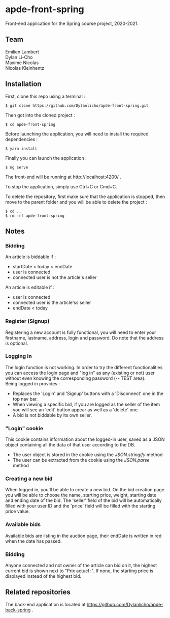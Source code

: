 # apde-front-spring

Front-end application for the Spring course project, 2020-2021.

## Team

Emilien Lambert  
Dylan Li-Cho  
Maxime Nicolas  
Nicolas Kleinhentz

## Installation

First, clone this repo using a terminal :

```shell
$ git clone https://github.com/Dylanlicho/apde-front-spring.git
```

Then got into the cloned project :

```shell
$ cd apde-front-spring
```

Before launching the application, you will need to install the required dependencies :

```shell
$ yarn install
```

Finally you can launch the application :

```shell
$ ng serve
```

The front-end will be running at http://localhost:4200/ .

To stop the application, simply use Ctrl+C or Cmd+C.

To delete the repository, first make sure that the application is stopped, then move to the parent folder and you will be able to delete the project :

```shell
$ cd ..
$ rm -rf apde-front-spring
```

## Notes

### Bidding
An article is biddable if :
- startDate < today < endDate
- user is connected
- connected user is not the article's seller

An article is editable if :
- user is connected
- connected user is the article'ss seller
- endDate < today

### Register (Signup)
Registering a new account is fully functional, you will need to enter your firstname, lastname, address, login and password. Do note that the address is optional.

### Logging in
The login function is not working. In order to try the different functionalities you can access the login page and "log in" as any (existing or not) user without even knowing the corresponding password (-- TEST area).  
Being logged in provides :
- Replaces the 'Login' and 'Signup' buttons with a 'Disconnect' one in the top nav bar.  
- When viewing a specific bid, if you are logged as the seller of the item you will see an 'edit' button appear as well as a 'delete' one.
- A bid is not biddable by its own seller.

### "Login" cookie
This cookie contains information about the logged-in user, saved as a JSON object containing all the data of that user according to the DB.
- The user object is stored in the cookie using the *JSON.stringify* method
- The user can be extracted from the cookie using the *JSON.parse* method

### Creating a new bid
When logged in, you'll be able to create a new bid. On the bid creation page you will be able to choose the name, starting price, weight, starting date and ending date of the bid. The 'seller' field of the bid will be automatically filled with your user ID and the 'price' field will be filled with the starting price value.

### Available bids
Available bids are listing in the auction page, their endDate is written in red when the date has passed.

### Bidding
Anyone connected and not owner of the article can bid on it, the highest current bid is shown next to "Prix actuel :". If none, the starting price is displayed instead of the highest bid.

## Related repositories

The back-end application is located at https://github.com/Dylanlicho/apde-back-spring .
